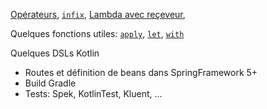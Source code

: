 

[Opérateurs](https://kotlinlang.org/docs/reference/operator-overloading.html#operator-overloading),
[`infix`](https://kotlinlang.org/docs/reference/functions.html#infix-notation), 
[Lambda avec reçeveur](https://kotlinlang.org/docs/reference/type-safe-builders.html),

Quelques fonctions utiles:
[`apply`](https://kotlinlang.org/api/latest/jvm/stdlib/kotlin/apply.html),
[`let`](https://kotlinlang.org/api/latest/jvm/stdlib/kotlin/let.html),
[`with`](https://kotlinlang.org/api/latest/jvm/stdlib/kotlin/with.html)
 

Quelques DSLs Kotlin

* Routes et définition de beans dans SpringFramework 5+
* Build Gradle
* Tests: Spek, KotlinTest, Kluent, ...